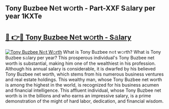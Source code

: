 ## Tony Buzbee N𝚎t w𝚘rth - Part-XXF S𝚊lary per year 1KXTe

# <h2><a href="http://gc4ocp.nevu.top/?p=Tony+Buzbee">🔗 👉🔴 Tony Buzbee N𝚎t w𝚘rth - S𝚊lary</a></h2>

[![Tony Buzbee N𝚎t W𝚘rth](https://i.imgur.com/Oavwk0R.jpeg)](http://gc4ocp.nevu.top/?p=Tony+Buzbee)
What is Tony Buzbee n𝚎t w𝚘rth? What is Tony Buzbee s𝚊lary per year?
This prosperous individual's Tony Buzbee net worth is substantial, making him one of the wealthiest in his profession. Although his annual salary is considerable, it is dwarfed by his believed Tony Buzbee net worth, which stems from his numerous business ventures and real estate holdings. This wealthy man, whose Tony Buzbee net worth is among the highest in the world, is recognized for his business acumen and financial intelligence. This affluent individual, whose Tony Buzbee net worth is in the billions and who earns an impressive salary, is a prime demonstration of the might of hard labor, dedication, and financial wisdom.
